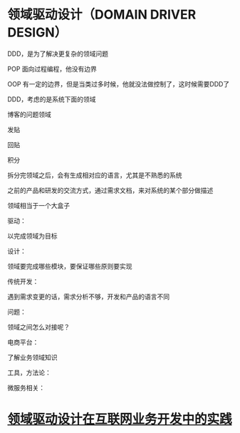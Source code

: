 # 领域驱动设计（DOMAIN DRIVER DESIGN）



DDD，是为了解决更复杂的领域问题

POP 面向过程编程，他没有边界

OOP 有一定的边界，但是当类过多时候，他就没法做控制了，这时候需要DDD了



DDD，考虑的是系统下面的领域

博客的问题领域

发贴

回贴

积分



拆分完领域之后，会有生成相对应的语言，尤其是不熟悉的系统

之前的产品和研发的交流方式，通过需求文档，来对系统的某个部分做描述

领域相当于一个大盒子



驱动：

以完成领域为目标





设计：

领域要完成哪些模块，要保证哪些原则要实现



传统开发：

遇到需求变更的话，需求分析不够，开发和产品的语言不同





问题：

领域之间怎么对接呢？





电商平台：

了解业务领域知识





工具，方法论：





微服务相关：











# [领域驱动设计在互联网业务开发中的实践](https://tech.meituan.com/2017/12/22/ddd-in-practice.html)